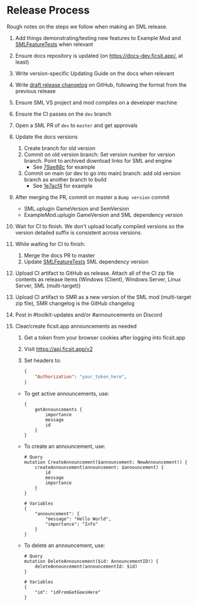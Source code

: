# Release Process

Rough notes on the steps we follow when making an SML release.

1. Add things demonstrating/testing new features to Example Mod and [SMLFeatureTests](https://github.com/satisfactorymodding/SMLFeatureTests) when relevant
1. Ensure docs repository is updated (on <https://docs-dev.ficsit.app/>, at least)
1. Write version-specific Updating Guide on the docs when relevant
1. Write [draft release changelog](https://github.com/satisfactorymodding/SatisfactoryModLoader/releases/) on GitHub, following the format from the previous release
1. Ensure SML VS project and mod compiles on a developer machine
1. Ensure the CI passes on the `dev` branch
1. Open a SML PR of `dev` to `master` and get approvals
1. Update the docs versions
    1. Create branch for old version
    1. Commit on old version branch: Set version number for version branch. Point to archived download links for SML and engine
        - See [79ae88c](https://github.com/satisfactorymodding/Documentation/commit/79ae88ca19731b361167924606d554d0496232b8) for example
    1. Commit on main (or dev to go into main) branch: add old version branch as another branch to build
        - See [1e7acf4](https://github.com/satisfactorymodding/Documentation/commit/1e7acf4d396626e80ea2f2de00fe38109fad4ecc) for example
1. After merging the PR, commit on master a `Bump version` commit
    - SML.uplugin GameVersion and SemVersion
    - ExampleMod.uplugin GameVersion and SML dependency version
1. Wait for CI to finish. We don't upload locally compiled versions so the version detailed suffix is consistent across versions.
1. While waiting for CI to finish:
    1. Merge the docs PR to master
    1. Update [SMLFeatureTests](https://github.com/satisfactorymodding/SMLFeatureTests) SML dependency version
1. Upload CI artifact to GitHub as release. Attach all of the CI zip file contents as release items (Windows (Client), Windows Server, Linux Server, SML (multi-target))
1. Upload CI artifact to SMR as a new version of the SML mod (multi-target zip file), SMR changelog is the GitHub changelog
1. Post in #toolkit-updates and/or #announcements on Discord
1. Clear/create ficsit.app announcements as needed
    1. Get a token from your browser cookies after logging into ficsit.app
    1. Visit <https://api.ficsit.app/v2>
    1. Set headers to:

        ```json
        {
            "Authorization": "your_token_here",
        }
        ```

    - To get active announcements, use:

        ```gql
        {
            getAnnouncements {
                importance
                message
                id
            }
        }
        ```

    - To create an announcement, use:

        ```gql
        # Query
        mutation CreateAnnouncement($announcement: NewAnnouncement!) {
            createAnnouncement(announcement: $announcement) {
                id
                message
                importance
            }
        }

        # Variables
        {
            "announcement": {
                "message": "Hello World",
                "importance": "Info"
            }
        }
        ```

    - To delete an announcement, use:

        ```gql
        # Query
        mutation DeleteAnnouncement($id: AnnouncementID!) {
            deleteAnnouncement(announcementId: $id)
        }

        # Variables
        {
            "id": "idFromGetGoesHere"
        }
        ```
